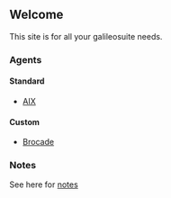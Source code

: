## Welcome 

This site is for all your galileosuite needs.

### Agents

#### Standard

* [AIX](docs/agents/standard/aix.md)
#### Custom

* [Brocade](docs/agents/custom/brocade.md)

### Notes

See here for [notes](docs/msic/notes.md)
